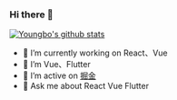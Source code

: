 ### Hi there 👋

<!--
**yangbo568969859/yangbo568969859** is a ✨ _special_ ✨ repository because its `README.md` (this file) appears on your GitHub profile.

Here are some ideas to get you started:

- 🔭 I’m currently working on ...
- 🌱 I’m currently learning ...
- 👯 I’m looking to collaborate on ...
- 🤔 I’m looking for help with ...
- 💬 Ask me about ...
- 📫 How to reach me: ...
- 😄 Pronouns: ...
- ⚡ Fun fact: ...
https://github.com/anuraghazra/github-readme-stats
-->
[![Youngbo's github stats](https://github-readme-stats.vercel.app/api?username=yangbo568969859&show_icons=true)](https://github.com/yangbo568969859/yangbo568969859)

- 🔭 I’m currently working on React、Vue
- 🌱 I’m  Vue、Flutter
- 👯 I’m active on [掘金](https://juejin.im/user/2594503171260199)
- 💬 Ask me about React Vue Flutter
